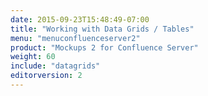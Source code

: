```yaml
---
date: 2015-09-23T15:48:49-07:00
title: "Working with Data Grids / Tables"
menu: "menuconfluenceserver2"
product: "Mockups 2 for Confluence Server"
weight: 60
include: "datagrids"
editorversion: 2
---
```

